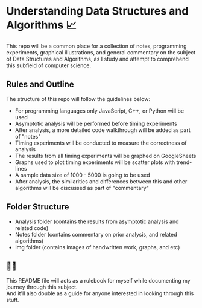 # Understanding Data Structures and Algorithms 📈

This repo will be a common place for a collection of notes, programming experiments, graphical illustrations, and general commentary on the subject of Data Structures and Algorithms, as I study and attempt to comprehend this subfield of computer science.

## Rules and Outline

The structure of this repo will follow the guidelines below:<br>
- For programming languages only JavaScript, C++, or Python will be used
- Asymptotic analysis will be performed before timing experiments
- After analysis, a more detailed code walkthrough will be added as part of "notes"
- Timing experiments will be conducted to measure the correctness of analysis
- The results from all timing experiments will be graphed on GoogleSheets
- Graphs used to plot timing experiments will be scatter plots with trend-lines
- A sample data size of 1000 - 5000 is going to be used
- After analysis, the similarities and differences between this and other algorithms will be discussed as part of "commentary"

## Folder Structure

- Analysis folder (contains the results from asymptotic analysis and related code)
- Notes folder (contains commentary on prior analysis, and related algorithms)
- Img folder (contains images of handwritten work, graphs, and etc) 

## 📄😎

This README file will acts as a rulebook for myself while documenting my journey through this subject.<br>
And it'll also double as a guide for anyone interested in looking through this stuff.
